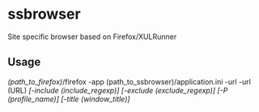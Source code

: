 ssbrowser
=========

Site specific browser based on Firefox/XULRunner

Usage
-----

_(path_to_firefox)_/firefox -app (path_to_ssbrowser)/application.ini -url -url (URL) _[-include (include_regexp)]_ _[-exclude (exclude_regexp)]_ _[-P (profile_name)]_ _[-title (window_title)]_
